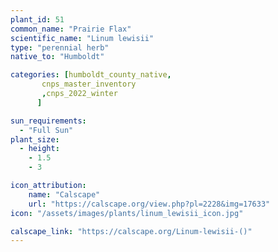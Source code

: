 ```yaml
---
plant_id: 51
common_name: "Prairie Flax"
scientific_name: "Linum lewisii"
type: "perennial herb"
native_to: "Humboldt"

categories: [humboldt_county_native,
       cnps_master_inventory
       ,cnps_2022_winter
      ]

sun_requirements:
  - "Full Sun"
plant_size:
  - height: 
    - 1.5
    - 3

icon_attribution: 
    name: "Calscape"
    url: "https://calscape.org/view.php?pl=2228&img=17633"
icon: "/assets/images/plants/linum_lewisii_icon.jpg" 

calscape_link: "https://calscape.org/Linum-lewisii-()"
---
```


